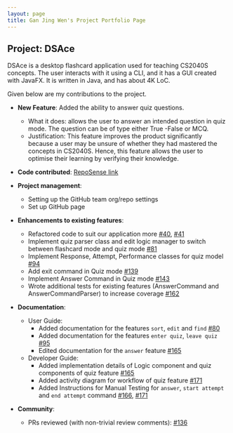 ```yaml
---
layout: page
title: Gan Jing Wen's Project Portfolio Page
---
```


## Project: DSAce

DSAce is a desktop flashcard application used for teaching CS2040S concepts. The user interacts with it using a CLI, and it has a GUI created with JavaFX. It is written in Java, and has about 4K LoC.

Given below are my contributions to the project.

* **New Feature**: Added the ability to answer quiz questions.
  * What it does: allows the user to answer an intended question in quiz mode. The question can be of type either True
  -False or MCQ.
  * Justification: This feature improves the product significantly because a user may be unsure of whether they had
   mastered the concepts in CS2040S. Hence, this feature allows the user to optimise their learning by verifying their
    knowledge.

* **Code contributed**: [RepoSense link](https://nus-cs2103-ay2021s1.github.io/tp-dashboard/#breakdown=true&search=gan-jw)
* **Project management**:
  * Setting up the GitHub team org/repo settings
  * Set up GitHub page

* **Enhancements to existing features**:
  * Refactored code to suit our application more [\#40](https://github.com/AY2021S1-CS2103-T14-2/tp/pull/40), [\#41](https://github.com/AY2021S1-CS2103-T14-2/tp/pull/41)
  * Implement quiz parser class and edit logic manager to switch between flashcard mode and quiz mode [\#81](https://github.com/AY2021S1-CS2103-T14-2/tp/pull/81)
  * Implement Response, Attempt, Performance classes for quiz model [\#94](https://github.com/AY2021S1-CS2103-T14-2/tp/pull/94)
  * Add exit command in Quiz mode [\#139](https://github.com/AY2021S1-CS2103-T14-2/tp/pull/139)
  * Implement Answer Command in Quiz mode [\#143](https://github.com/AY2021S1-CS2103-T14-2/tp/pull/143)
  * Wrote additional tests for existing features (AnswerCommand and AnswerCommandParser) to increase coverage [\#162
  ](https://github.com/AY2021S1-CS2103-T14-2/tp/pull/162)

* **Documentation**:
  * User Guide:
    * Added documentation for the features `sort`, `edit` and `find` [\#80](https://github.com/AY2021S1-CS2103-T14-2/tp/pull/80)
    * Added documentation for the features `enter quiz`, `leave quiz` [\#95](https://github.com/AY2021S1-CS2103-T14-2/tp/pull/95)
    * Edited documentation for the `answer` feature [\#165](https://github.com/AY2021S1-CS2103-T14-2/tp/pull/165)
  * Developer Guide:
    * Added implementation details of Logic component and quiz components of quiz feature [\#165](https://github.com/AY2021S1-CS2103-T14-2/tp/pull/165)
    * Added activity diagram for workflow of quiz feature [\#171](https://github.com/AY2021S1-CS2103-T14-2/tp/pull/171)
    * Added Instructions for Manual Testing for `answer`, `start attempt` and `end attempt` command [\#166](https://github.com/AY2021S1-CS2103-T14-2/tp/pull/166), [\#171](https://github.com/AY2021S1-CS2103-T14-2/tp/pull/171)

* **Community**:
  * PRs reviewed (with non-trivial review comments): [\#136](https://github.com/AY2021S1-CS2103-T14-2/tp/pull/136)
